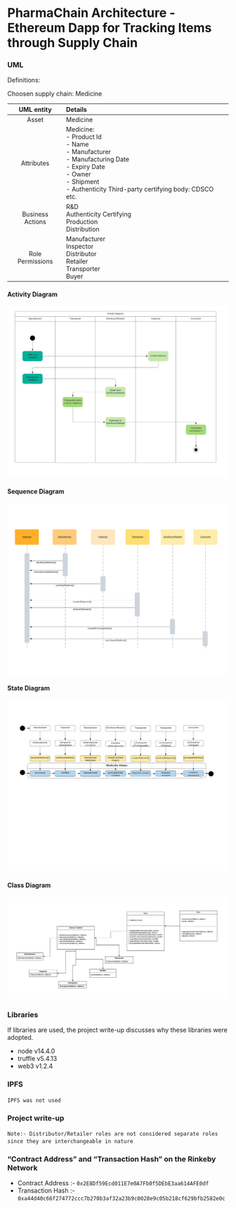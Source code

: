 
# PharmaChain Architecture - Ethereum Dapp for Tracking Items through Supply Chain

### UML

Definitions:

Choosen supply chain: Medicine

| UML entity  | Details |
|:-------:|:--------|
| Asset | Medicine |
| Attributes | Medicine:<br>- Product Id<br>- Name<br>- Manufacturer<br>- Manufacturing Date<br>- Expiry Date<br>- Owner<br>- Shipment<br>- Authenticity Third-party certifying body: CDSCO etc.<br> |
| Business Actions | R&D<br>Authenticity Certifying<br>Production<br>Distribution<br> |
| Role Permissions | Manufacturer<br>Inspector<br>Distributor<br>Retailer<br>Transporter<br>Buyer |

#### Activity Diagram

![Activity_Diagram](docs/Activity_Diagram.png)

#### Sequence Diagram

![Sequence_Diagram](docs/Sequence_Diagram.png)

#### State Diagram

![State_Diagram](docs/State_Diagram.png)

#### Class Diagram

![Class_Diagram](docs/Class_Diagram.png)

### Libraries

If libraries are used, the project write-up discusses why these libraries were adopted.

 - node v14.4.0
 - truffle v5.4.13
 - web3 v1.2.4

### IPFS

`IPFS was not used`

### Project write-up

`Note:- Distributor/Retailer roles are not considered separate roles since they are interchangeable in nature`

### “Contract Address” and “Transaction Hash” on the Rinkeby Network

- Contract Address :- `0x2E8Df59Ecd011E7e0A7Fb0f5DEbE3aa614AFE0df`
- Transaction Hash :- `0xa44d40c66f274772ccc7b270b3af32a23b9c0028e9c05b218cf629bfb2582e0c`

